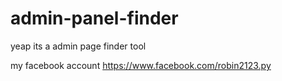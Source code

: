 # admin-panel-finder
yeap its a admin page finder tool


my facebook account https://www.facebook.com/robin2123.py
